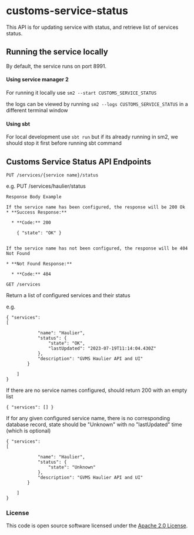 
# customs-service-status

This API is for updating service with status, and retrieve list of services status.


## Running the service locally
By default, the service runs on port 8991.

#### Using service manager 2

For running it locally use `sm2 --start CUSTOMS_SERVICE_STATUS`

the logs can be viewed by running `sm2 --logs CUSTOMS_SERVICE_STATUS` in a different terminal window

#### Using sbt
For local development use `sbt run` but if its already running in sm2, we should stop it first before running sbt command

## Customs Service Status API Endpoints

```PUT /services/{service name}/status```

e.g. PUT /services/haulier/status

```
Response Body Example

If the service name has been configured, the response will be 200 Ok 
* **Success Response:**

  * **Code:** 200

    { "state": "OK" }


If the service name has not been configured, the response will be 404 Not Found

* **Not Found Response:**

  * **Code:** 404

```


``` GET /services ```

Return a list of configured services and their status

e.g.

```
{ "services":
[

            "name": "Haulier",
            "status": {
                "state": "OK",
                "lastUpdated": "2023-07-19T11:14:04.430Z"
            },
            "description": "GVMS Haulier API and UI"
        }
 
    ]
}
```

If there are no service names configured, should return 200 with an empty list

```
{ "services": [] }
```

If for any given configured service name, there is no corresponding database record, state should be "Unknown" with no "lastUpdated" time (which is optional)

```
{ "services":
[

            "name": "Haulier",
            "status": {
                "state": "Unknown"
            },
            "description": "GVMS Haulier API and UI"
        }
 
    ]
}
```


### License

This code is open source software licensed under the [Apache 2.0 License]("http://www.apache.org/licenses/LICENSE-2.0.html").